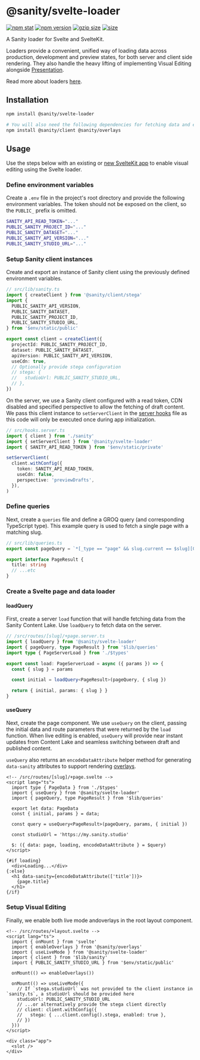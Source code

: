 # @sanity/svelte-loader

[![npm stat](https://img.shields.io/npm/dm/@sanity/svelte-loader.svg?style=flat-square)](https://npm-stat.com/charts.html?package=@sanity/svelte-loader)
[![npm version](https://img.shields.io/npm/v/@sanity/svelte-loader.svg?style=flat-square)](https://www.npmjs.com/package/@sanity/svelte-loader)
[![gzip size][gzip-badge]][bundlephobia]
[![size][size-badge]][bundlephobia]

A Sanity loader for Svelte and SvelteKit.

Loaders provide a convenient, unified way of loading data across production, development and preview states, for both server and client side rendering. They also handle the heavy lifting of implementing Visual Editing alongside [Presentation](https://www.sanity.io/docs/presentation).

Read more about loaders [here](https://www.sanity.io/docs/loaders-and-overlays).

## Installation

```sh
npm install @sanity/svelte-loader

# You will also need the following dependencies for fetching data and enabling visual editing
npm install @sanity/client @sanity/overlays
```

## Usage

Use the steps below with an existing or [new SvelteKit app](https://kit.svelte.dev/docs/creating-a-project) to enable visual editing using the Svelte loader.

### Define environment variables

Create a `.env` file in the project's root directory and provide the following environment variables. The token should not be exposed on the client, so the `PUBLIC_` prefix is omitted.

```bash
SANITY_API_READ_TOKEN="..."
PUBLIC_SANITY_PROJECT_ID="..."
PUBLIC_SANITY_DATASET="..."
PUBLIC_SANITY_API_VERSION="..."
PUBLIC_SANITY_STUDIO_URL="..."
```

### Setup Sanity client instances

Create and export an instance of Sanity client using the previously defined environment variables.

```ts
// src/lib/sanity.ts
import { createClient } from '@sanity/client/stega'
import {
  PUBLIC_SANITY_API_VERSION,
  PUBLIC_SANITY_DATASET,
  PUBLIC_SANITY_PROJECT_ID,
  PUBLIC_SANITY_STUDIO_URL,
} from '$env/static/public'

export const client = createClient({
  projectId: PUBLIC_SANITY_PROJECT_ID,
  dataset: PUBLIC_SANITY_DATASET,
  apiVersion: PUBLIC_SANITY_API_VERSION,
  useCdn: true,
  // Optionally provide stega configuration
  // stega: {
  //   studioUrl: PUBLIC_SANITY_STUDIO_URL,
  // },
})
```

On the server, we use a Sanity client configured with a read token, CDN disabled and specified perspective to allow the fetching of draft content. We pass this client instance to `setServerClient` in the [server hooks](https://kit.svelte.dev/docs/hooks#server-hooks) file as this code will only be executed once during app initialization.

```ts
// src/hooks.server.ts
import { client } from './sanity'
import { setServerClient } from '@sanity/svelte-loader'
import { SANITY_API_READ_TOKEN } from '$env/static/private'

setServerClient(
  client.withConfig({
    token: SANITY_API_READ_TOKEN,
    useCdn: false,
    perspective: 'previewDrafts',
  }),
)
```

### Define queries

Next, create a `queries` file and define a GROQ query (and corresponding TypeScript type). This example query is used to fetch a single page with a matching slug.

```ts
// src/lib/queries.ts
export const pageQuery = `*[_type == "page" && slug.current == $slug][0]`

export interface PageResult {
  title: string
  // ...etc
}
```

### Create a Svelte page and data loader

#### loadQuery

First, create a server `load` function that will handle fetching data from the Sanity Content Lake. Use `loadQuery` to fetch data on the server.

```ts
// /src/routes/[slug]/+page.server.ts
import { loadQuery } from '@sanity/svelte-loader'
import { pageQuery, type PageResult } from '$lib/queries'
import type { PageServerLoad } from './$types'

export const load: PageServerLoad = async ({ params }) => {
  const { slug } = params

  const initial = loadQuery<PageResult>(pageQuery, { slug })

  return { initial, params: { slug } }
}
```

#### useQuery

Next, create the page component. We use `useQuery` on the client, passing the initial data and route parameters that were returned by the `load` function. When live editing is enabled, `useQuery` will provide near instant updates from Content Lake and seamless switching between draft and published content.

`useQuery` also returns an `encodeDataAttribute` helper method for generating `data-sanity` attributes to support rendering [overlays](https://www.sanity.io/docs/loaders-and-overlays#1dbcc04a7093).

```svelte
<!-- /src/routes/[slug]/+page.svelte -->
<script lang="ts">
  import type { PageData } from './$types'
  import { useQuery } from '@sanity/svelte-loader'
  import { pageQuery, type PageResult } from '$lib/queries'

  export let data: PageData
  const { initial, params } = data;

  const query = useQuery<PageResult>(pageQuery, params, { initial })

  const studioUrl = 'https://my.sanity.studio'

  $: ({ data: page, loading, encodeDataAttribute } = $query)
</script>

{#if loading}
  <div>Loading...</div>
{:else}
  <h1 data-sanity={encodeDataAttribute(['title'])}>
    {page.title}
  </h1>
{/if}
```

### Setup Visual Editing

Finally, we enable both live mode andoverlays in the root layout component.

```svelte
<!-- /src/routes/+layout.svelte -->
<script lang="ts">
  import { onMount } from 'svelte'
  import { enableOverlays } from '@sanity/overlays'
  import { useLiveMode } from '@sanity/svelte-loader'
  import { client } from '$lib/sanity'
  import { PUBLIC_SANITY_STUDIO_URL } from '$env/static/public'

  onMount(() => enableOverlays())

  onMount(() => useLiveMode({
    // If `stega.studioUrl` was not provided to the client instance in `sanity.ts`, a studioUrl should be provided here
    studioUrl: PUBLIC_SANITY_STUDIO_URL
    // ...or alternatively provide the stega client directly
    // client: client.withConfig({
    //   stega: { ...client.config().stega, enabled: true },
    // })
  }))
</script>

<div class="app">
  <slot />
</div>
```

[gzip-badge]: https://img.shields.io/bundlephobia/minzip/@sanity/svelte-loader?label=gzip%20size&style=flat-square
[size-badge]: https://img.shields.io/bundlephobia/min/@sanity/svelte-loader?label=size&style=flat-square
[bundlephobia]: https://bundlephobia.com/package/@sanity/svelte-loader
